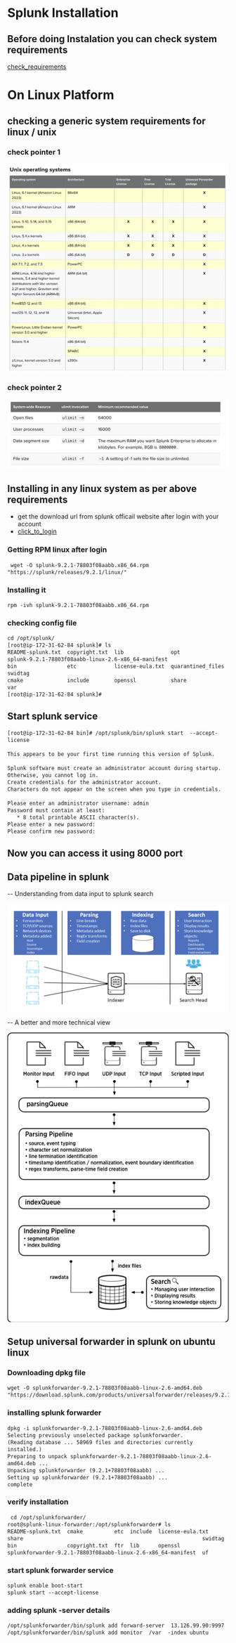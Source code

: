 # Splunk Installation 

## Before doing Instalation you can check system requirements
[check_requirements](https://docs.splunk.com/Documentation/Splunk/latest/Installation/Systemrequirements)

# On Linux Platform 

## checking a generic system requirements for linux / unix

### check pointer 1 

<img src="req1.png">

### check pointer 2 

<img src="req2.png">


## Installing in any linux system as per above requirements 

- get the download url from splunk officail website after login with your account 
- [click_to_login](https://login.splunk.com/)

### Getting RPM linux after login 

```
 wget -O splunk-9.2.1-78803f08aabb.x86_64.rpm "https://splunk/releases/9.2.1/linux/"
```

### Installing it 

```
rpm -ivh splunk-9.2.1-78803f08aabb.x86_64.rpm 
```

### checking config file 

```
cd /opt/splunk/
[root@ip-172-31-62-84 splunk]# ls
README-splunk.txt  copyright.txt  lib               opt                splunk-9.2.1-78803f08aabb-linux-2.6-x86_64-manifest
bin                etc            license-eula.txt  quarantined_files  swidtag
cmake              include        openssl           share              var
[root@ip-172-31-62-84 splunk]# 

```

## Start splunk service 

```
[root@ip-172-31-62-84 bin]# /opt/splunk/bin/splunk start  --accept-license 

This appears to be your first time running this version of Splunk.

Splunk software must create an administrator account during startup. Otherwise, you cannot log in.
Create credentials for the administrator account.
Characters do not appear on the screen when you type in credentials.

Please enter an administrator username: admin
Password must contain at least:
   * 8 total printable ASCII character(s).
Please enter a new password: 
Please confirm new password: 

```

## Now you can access it using 8000 port 

## Data pipeline in splunk 

-- Understanding from data input to splunk search 

<img src="data2s.png">

-- A better and more technical view 

<img src="techv.png">

## Setup universal forwarder in splunk on ubuntu linux 

### Downloading dpkg file 

```
wget -O splunkforwarder-9.2.1-78803f08aabb-linux-2.6-amd64.deb "https://download.splunk.com/products/universalforwarder/releases/9.2.1"
```

### installing splunk forwarder 

```
dpkg -i splunkforwarder-9.2.1-78803f08aabb-linux-2.6-amd64.deb 
Selecting previously unselected package splunkforwarder.
(Reading database ... 58969 files and directories currently installed.)
Preparing to unpack splunkforwarder-9.2.1-78803f08aabb-linux-2.6-amd64.deb ...
Unpacking splunkforwarder (9.2.1+78803f08aabb) ...
Setting up splunkforwarder (9.2.1+78803f08aabb) ...
complete

```

### verify installation 

```
 cd /opt/splunkforwarder/
root@splunk-linux-forwarder:/opt/splunkforwarder# ls
README-splunk.txt  cmake          etc  include  license-eula.txt  share                                                         swidtag
bin                copyright.txt  ftr  lib      openssl           splunkforwarder-9.2.1-78803f08aabb-linux-2.6-x86_64-manifest  uf
```

### start splunk forwarder service 

```
splunk enable boot-start
splunk start --accept-license

```

### adding splunk -server details

```
/opt/splunkforwarder/bin/splunk add forward-server  13.126.99.90:9997 
/opt/splunkforwarder/bin/splunk add monitor  /var  -index ubuntu
```

